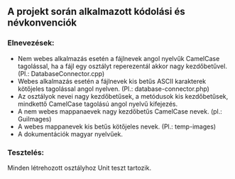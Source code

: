 ## A projekt során alkalmazott kódolási és névkonvenciók

### Elnevezések:
- Nem webes alkalmazás esetén a fájlnevek angol nyelvűk CamelCase tagolással, ha a fájl egy osztályt reperezentál akkor nagy kezdőbetűvel. (Pl.: DatabaseConnector.cpp)
- Webes alkalmazás esetén a fájlnevek kis betűs ASCII karakterek kötőjeles tagolással angol nyelven. (Pl.: database-connector.php)
- Az osztályok nevei nagy kezdőbetűsek, a metódusok kis kezdőbetűsek, mindkettő CamelCase tagolású angol nyelvű kifejezés.
- A nem webes mappanaevek nagy kezdőbetűs CamelCase nevek. (pl.: GuiImages)
- A webes mappanevek kis betűs kötőjeles nevek. (Pl.: temp-images)
- A dokumentációk magyar nyelvűek.

### Tesztelés:
Minden létrehozott osztályhoz Unit teszt tartozik.